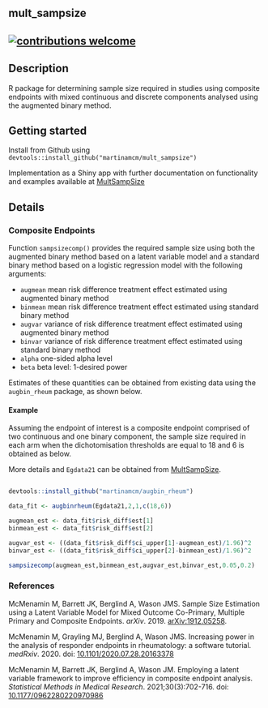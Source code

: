 
## mult\_sampsize

## [![contributions welcome](https://img.shields.io/badge/contributions-welcome-brightgreen.svg?style=flat)](https://github.com/dwyl/esta/issues)

## Description

R package for determining sample size required in studies using
composite endpoints with mixed continuous and discrete components
analysed using the augmented binary method.

## Getting started

Install from Github using
`devtools::install_github("martinamcm/mult_sampsize")`

Implementation as a Shiny app with further documentation on
functionality and examples available at
[MultSampSize](https://github.com/martinamcm/MultSampSize)

## Details

### Composite Endpoints

Function `sampsizecomp()` provides the required sample size using both
the augmented binary method based on a latent variable model and a
standard binary method based on a logistic regression model with the
following arguments:

  - `augmean` mean risk difference treatment effect estimated using
    augmented binary method
  - `binmean` mean risk difference treatment effect estimated using
    standard binary method
  - `augvar` variance of risk difference treatment effect estimated
    using augmented binary method
  - `binvar` variance of risk difference treatment effect estimated
    using standard binary method
  - `alpha` one-sided alpha level
  - `beta` beta level: 1-desired power

Estimates of these quantities can be obtained from existing data using
the `augbin_rheum` package, as shown below.

#### Example

Assuming the endpoint of interest is a composite endpoint comprised of
two continuous and one binary component, the sample size required in
each arm when the dichotomisation thresholds are equal to 18 and 6 is
obtained as below.

More details and `Egdata21` can be obtained from
[MultSampSize](https://github.com/martinamcm/MultSampSize).

``` r

devtools::install_github("martinamcm/augbin_rheum")

data_fit <- augbinrheum(Egdata21,2,1,c(18,6))

augmean_est <- data_fit$risk_diff$est[1]
binmean_est <- data_fit$risk_diff$est[2]

augvar_est <- ((data_fit$risk_diff$ci_upper[1]-augmean_est)/1.96)^2
binvar_est <- ((data_fit$risk_diff$ci_upper[2]-binmean_est)/1.96)^2

sampsizecomp(augmean_est,binmean_est,augvar_est,binvar_est,0.05,0.2)
```

### References

McMenamin M, Barrett JK, Berglind A, Wason JMS. Sample Size Estimation
using a Latent Variable Model for Mixed Outcome Co-Primary, Multiple
Primary and Composite Endpoints. *arXiv*. 2019.
[arXiv:1912.05258](https://arxiv.org/abs/1912.05258).

McMenamin M, Grayling MJ, Berglind A, Wason JMS. Increasing power in the
analysis of responder endpoints in rheumatology: a software tutorial.
*medRxiv*. 2020. doi:
[10.1101/2020.07.28.20163378](https://www.medrxiv.org/content/10.1101/2020.07.28.20163378v1)

McMenamin M, Barrett JK, Berglind A, Wason JM. Employing a latent
variable framework to improve efficiency in composite endpoint analysis.
*Statistical Methods in Medical Research*. 2021;30(3):702-716. doi:
[10.1177/0962280220970986](https://doi.org/10.1177/0962280220970986)
